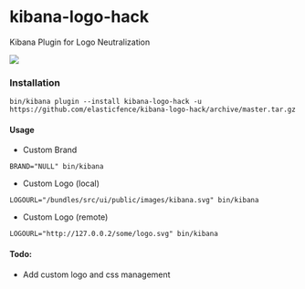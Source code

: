 # kibana-logo-hack
Kibana Plugin for Logo Neutralization

<img src="http://i.imgur.com/61132PJ.png" />

### Installation
```
bin/kibana plugin --install kibana-logo-hack -u https://github.com/elasticfence/kibana-logo-hack/archive/master.tar.gz
```
#### Usage
* Custom Brand
```
BRAND="NULL" bin/kibana
```

* Custom Logo (local)
```
LOGOURL="/bundles/src/ui/public/images/kibana.svg" bin/kibana
```
* Custom Logo (remote)
```
LOGOURL="http://127.0.0.2/some/logo.svg" bin/kibana
```



#### Todo:
* Add custom logo and css management

